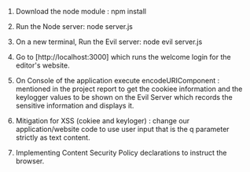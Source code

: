 1. Download the node module : npm install
2. Run the Node server: node server.js
3. On a new terminal, Run the Evil server: node evil server.js 

4. Go to [http://localhost:3000] which runs the welcome login for the editor's website.
5. On Console of  the application execute encodeURIComponent :
        mentioned in the project report to get the cookiee information and the keylogger values to be shown on the Evil Server which records the sensitive information and displays it.
6. Mitigation for XSS (cokiee and keyloger) :  change our application/website code to use user input that is the  q parameter strictly as text content. 
7. Implementing Content Security Policy declarations to instruct the browser.
